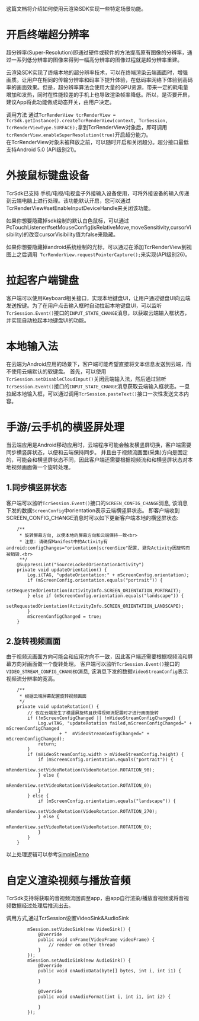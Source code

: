 这篇文档将介绍如何使用云渲染SDK实现一些特定场景功能。

# 开启终端超分辨率
超分辨率(Super-Resolution)即通过硬件或软件的方法提高原有图像的分辨率，通过一系列低分辨率的图像来得到一幅高分辨率的图像过程就是超分辨率重建。

云渲染SDK实现了终端本地的超分辨率技术，可以在终端渲染云端画面时，增强画质。让用户在相同的传输分辨率和码率下提升体验，在低码率网络下体验到高码率的画面效果。但是，超分辨率算法会使用大量的GPU资源，带来一定的耗电量增加和发热，同时在性能较差的手机上也导致渲染帧率降低。所以，是否要开启，建议App将此功能做成动态开关，由用户决定。

调用方法 
通过```TcrRenderView tcrRenderView = TcrSdk.getInstance().createTcrRenderView(context, TcrSession, TcrRenderViewType.SURFACE);```拿到TcrRenderView对象后，即可调用```tcrRenderView.enableSuperResolution(true)```开启超分能力。  
在TcrRenderView对象未被释放之前，可以随时开启和关闭超分。超分接口最低支持Android 5.0 (API级别21)。

# 外接鼠标键盘设备
TcrSdk已支持 手机/电视/电视盒子外接输入设备使用，可将外接设备的输入传递到云端电脑上进行处理。该功能默认开启，您可以通过TcrRenderView#setEnableInputDeviceHandle来关闭该功能。

如果你想要隐藏掉sdk绘制的默认白色鼠标，可以通过PcTouchListener#setMouseConfig(isRelativeMove,moveSensitivity,cursorVisibility)的改变cursorVisibility值为false来隐藏。

如果你想要隐藏掉android系统绘制的光标，可以通过在添加TcrRenderView到视图上之后调用``` TcrRenderView.requestPointerCapture();```来实现(API级别26)。

# 拉起客户端键盘
客户端可以使用Keyboard相关接口，实现本地键盘UI，让用户通过键盘UI向云端发送按键。为了在用户点击输入框时自动拉起本地键盘UI，可以监听```TcrSession.Event()```接口的```INPUT_STATE_CHANGE```消息，以获取云端输入框状态，并实现自动拉起本地键盘UI的功能。

# 本地输入法
在云端为Android应用的场景下，客户端可能希望直接将文本信息发送到云端，而不使用云端默认的软键盘。
首先，可以使用```TcrSession.setDisableCloudInput()```关闭云端输入法，然后通过监听```TcrSession.Event()```接口的```INPUT_STATE_CHANGE```消息获取云端输入框状态。一旦拉起本地输入框，可以通过调用```TcrSession.pasteText()```接口一次性发送文本内容。

# 手游/云手机的横竖屏处理
当云端应用是Android移动应用时，云端程序可能会触发横竖屏切换，客户端需要同步横竖屏状态，以便和云端保持同步。
并且由于视频流画面(采集)方向是固定的，可能会和横竖屏状态不同，因此客户端还需要根据视频流和和横竖屏状态对本地视频画面做一个旋转处理。

## 1.同步横竖屏状态
客户端可以监听```TcrSession.Event()```接口的```SCREEN_CONFIG_CHANGE```消息, 该消息下发的数据```ScreenConfig```中orientation表示云端横竖屏状态。
即客户端收到SCREEN_CONFIG_CHANGE消息时可以如下更新客户端本地的横竖屏状态:
```
    /**
     * 旋转屏幕方向, 以便本地的屏幕方向和云端保持一致<br>
     * 注意: 请确保Manifest中的Activity有android:configChanges="orientation|screenSize"配置, 避免Activity因旋转而被销毁.<br>
     **/
    @SuppressLint("SourceLockedOrientationActivity")
    private void updateOrientation() {
        Log.i(TAG, "updateOrientation:" + mScreenConfig.orientation);
        if (mScreenConfig.orientation.equals("portrait")) {
            setRequestedOrientation(ActivityInfo.SCREEN_ORIENTATION_PORTRAIT);
        } else if (mScreenConfig.orientation.equals("landscape")) {
            setRequestedOrientation(ActivityInfo.SCREEN_ORIENTATION_LANDSCAPE);
        }
        mScreenConfigChanged = true;
    }
```
## 2.旋转视频画面
由于视频流画面方向可能会和应用方向不一致，因此客户端还需要根据视频流和屏幕方向对画面做一个旋转处理。
客户端可以监听```TcrSession.Event()```接口的```VIDEO_STREAM_CONFIG_CHANGED```消息, 该消息下发的数据```VideoStreamConfig```表示视频流分辨率的宽高。
```
    /**
     * 根据云端屏幕配置旋转视频画面
     */
    private void updateRotation() {
    	// 仅在云端发生了横竖屏旋转且获得视频流配置时才进行画面旋转
        if (!mScreenConfigChanged || !mVideoStreamConfigChanged) {
            Log.w(TAG, "updateRotation failed,mScreenConfigChanged=" + mScreenConfigChanged
                    + "  mVideoStreamConfigChanged=" + mScreenConfigChanged);
            return;
        }
        if (mVideoStreamConfig.width > mVideoStreamConfig.height) {
            if (mScreenConfig.orientation.equals("portrait")) {
                mRenderView.setVideoRotation(VideoRotation.ROTATION_90);
            } else {
                mRenderView.setVideoRotation(VideoRotation.ROTATION_0);
            }
        } else {
            if (mScreenConfig.orientation.equals("landscape")) {
                mRenderView.setVideoRotation(VideoRotation.ROTATION_270);
            } else {
                mRenderView.setVideoRotation(VideoRotation.ROTATION_0);
            }
        }
    }
```

以上处理逻辑可以参考[SimpleDemo](../Demo/SimpleDemo.zip)


# 自定义渲染视频与播放音频
TcrSdk支持将获取的音视频流回调至app，由app自行渲染/播放音视频或将音视频数据经过处理后推流出去。

调用方式,通过TcrSession设置VideoSink&AudioSink
```
        mSession.setVideoSink(new VideoSink() {
            @Override
            public void onFrame(VideoFrame videoFrame) {
                // render on other thread
            }
        });
        mSession.setAudioSink(new AudioSink() {
            @Override
            public void onAudioData(byte[] bytes, int i, int i1) {
                
            }

            @Override
            public void onAudioFormat(int i, int i1, int i2) {

            }
        });
```